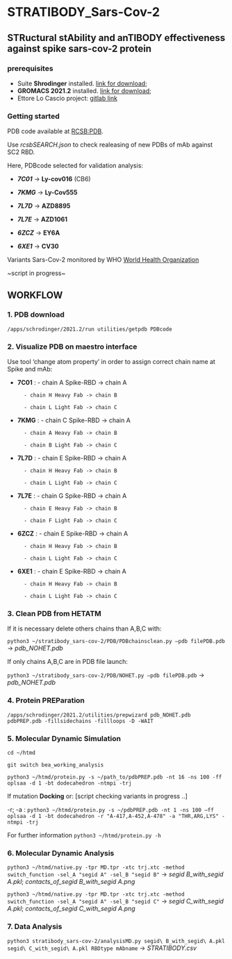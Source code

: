 # STRATIBODY_Sars-Cov-2
## STRuctural stAbility and anTIBODY effectiveness against spike sars-cov-2 protein
### prerequisites
- Suite **Shrodinger** installed. [link for download](https://www.schrodinger.com/downloads/releases);
- **GROMACS 2021.2** installed. [link for download](https://manual.gromacs.org/documentation/2021.2/download.html);
- Ettore Lo Cascio project: [gitlab link](https://gitlab.com/Ekein/htmd)

### Getting started
PDB code available at [RCSB:PDB](rcsb.org).

Use *rcsbSEARCH.json* to check realeasing of new PDBs of mAb against SC2 RBD. 

Here, PDBcode selected for validation analysis:
- **_7C01_** -> **Ly-cov016** (CB6)

- **_7KMG_** -> **Ly-Cov555**

- **_7L7D_** -> **AZD8895**

- **_7L7E_** -> **AZD1061**

- **_6ZCZ_** -> **EY6A**

- **_6XE1_** -> **CV30**

Variants Sars-Cov-2 monitored by WHO [World Health Organization](https://www.who.int/en/activities/tracking-SARS-CoV-2-variants/)

~script in progress~

## WORKFLOW
### 1. PDB download 
`/apps/schrodinger/2021.2/run utilities/getpdb PDBcode`
### 2. Visualize PDB on maestro interface
Use tool ‘change atom property’ in order to assign correct chain name at Spike and mAb:
- **7C01** :
	 	- chain A Spike-RBD -> chain A
		
		- chain H Heavy Fab -> chain B

		- chain L Light Fab -> chain C

- **7KMG** :
	 	- chain C Spike-RBD -> chain A

		- chain A Heavy Fab -> chain B

		- chain B Light Fab -> chain C

- **7L7D** :
	 	- chain E Spike-RBD -> chain A

		- chain H Heavy Fab -> chain B

		- chain L Light Fab -> chain C

- **7L7E** :
	 	- chain G Spike-RBD -> chain A

		- chain E Heavy Fab -> chain B

		- chain F Light Fab -> chain C

- **6ZCZ** :
	 	- chain E Spike-RBD -> chain A

		- chain H Heavy Fab -> chain B

		- chain L Light Fab -> chain C

- **6XE1** :
	 	- chain E Spike-RBD -> chain A

		- chain H Heavy Fab -> chain B

		- chain L Light Fab -> chain C
### 3. Clean PDB from HETATM
If it is necessary delete others chains than A,B,C with:

`python3 ~/stratibody_sars-cov-2/PDB/PDBchainsclean.py –pdb filePDB.pdb` -> *pdb_NOHET.pdb*

If only chains A,B,C are in PDB file launch: 

`python3 ~/stratibody_sars-cov-2/PDB/NOHET.py –pdb filePDB.pdb` -> *pdb_NOHET.pdb*
### 4. Protein PREParation
`/apps/schrodinger/2021.2/utilities/prepwizard pdb_NOHET.pdb pdbPREP.pdb -fillsidechains -fillloops -D -WAIT`
### 5. Molecular Dynamic Simulation
`cd ~/htmd`

`git switch bea_working_analysis`

`python3 ~/htmd/protein.py -s ~/path_to/pdbPREP.pdb -nt 16 -ns 100 -ff oplsaa -d 1 -bt dodecahedron -ntmpi -trj`

If mutation **Docking** or: [script checking variants in progress ..] 

-r; -a : `python3 ~/htmd/protein.py -s ~/pdbPREP.pdb -nt 1 -ns 100 –ff oplsaa -d 1 -bt dodecahedron -r "A-417,A-452,A-478" -a "THR,ARG,LYS" -ntmpi -trj`

For further information `python3 ~/htmd/protein.py -h`

### 6. Molecular Dynamic Analysis
`python3 ~/htmd/native.py -tpr MD.tpr -xtc trj.xtc -method switch_function -sel_A "segid A" -sel_B "segid B"` -> *segid B_with_segid A.pkl*; *contacts_of_segid B_with_segid A.png*

`python3 ~/htmd/native.py -tpr MD.tpr -xtc trj.xtc -method switch_function -sel_A "segid A" -sel_B "segid C"` -> *segid C_with_segid A.pkl*; *contacts_of_segid C_with_segid A.png*
### 7. Data Analysis
`python3 stratibody_sars-cov-2/analysisMD.py segid\ B_with_segid\ A.pkl segid\ C_with_segid\ A.pkl RBDtype mAbname` -> *STRATIBODY.csv*
